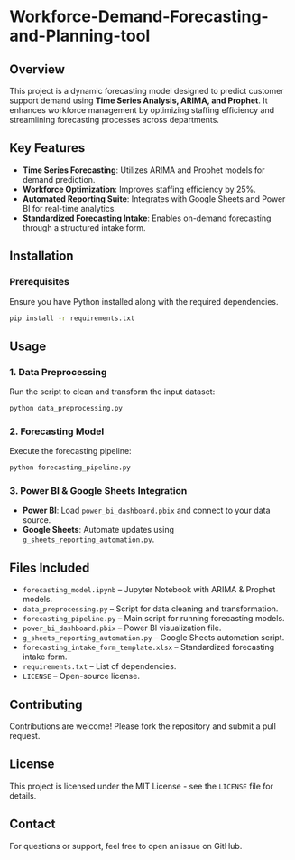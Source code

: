 # Workforce-Demand-Forecasting-and-Planning-tool

## Overview
This project is a dynamic forecasting model designed to predict customer support demand using **Time Series Analysis, ARIMA, and Prophet**. It enhances workforce management by optimizing staffing efficiency and streamlining forecasting processes across departments.

## Key Features
- **Time Series Forecasting**: Utilizes ARIMA and Prophet models for demand prediction.
- **Workforce Optimization**: Improves staffing efficiency by 25%.
- **Automated Reporting Suite**: Integrates with Google Sheets and Power BI for real-time analytics.
- **Standardized Forecasting Intake**: Enables on-demand forecasting through a structured intake form.

## Installation
### Prerequisites
Ensure you have Python installed along with the required dependencies.

```sh
pip install -r requirements.txt
```

## Usage
### 1. Data Preprocessing
Run the script to clean and transform the input dataset:
```sh
python data_preprocessing.py
```

### 2. Forecasting Model
Execute the forecasting pipeline:
```sh
python forecasting_pipeline.py
```

### 3. Power BI & Google Sheets Integration
- **Power BI**: Load `power_bi_dashboard.pbix` and connect to your data source.
- **Google Sheets**: Automate updates using `g_sheets_reporting_automation.py`.

## Files Included
- `forecasting_model.ipynb` – Jupyter Notebook with ARIMA & Prophet models.
- `data_preprocessing.py` – Script for data cleaning and transformation.
- `forecasting_pipeline.py` – Main script for running forecasting models.
- `power_bi_dashboard.pbix` – Power BI visualization file.
- `g_sheets_reporting_automation.py` – Google Sheets automation script.
- `forecasting_intake_form_template.xlsx` – Standardized forecasting intake form.
- `requirements.txt` – List of dependencies.
- `LICENSE` – Open-source license.

## Contributing
Contributions are welcome! Please fork the repository and submit a pull request.

## License
This project is licensed under the MIT License - see the `LICENSE` file for details.

## Contact
For questions or support, feel free to open an issue on GitHub.

